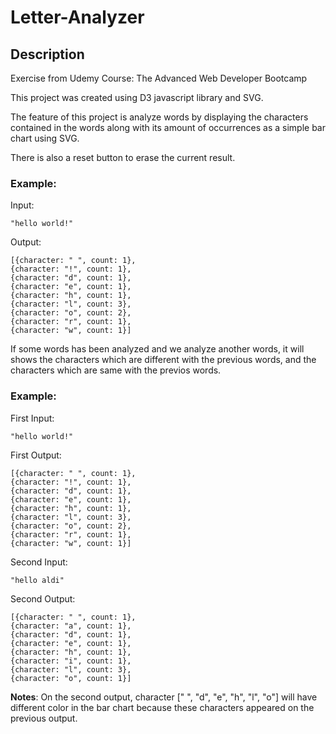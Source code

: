 # Letter-Analyzer

## Description
Exercise from Udemy Course: The Advanced Web Developer Bootcamp

This project was created using D3 javascript library and SVG.

The feature of this project is analyze words by displaying the characters contained in the words along with its amount of occurrences as a simple bar chart using SVG.

There is also a reset button to erase the current result.

### Example:
Input:
```
"hello world!"
```

Output:
```
[{character: " ", count: 1},
{character: "!", count: 1},
{character: "d", count: 1},
{character: "e", count: 1},
{character: "h", count: 1},
{character: "l", count: 3},
{character: "o", count: 2},
{character: "r", count: 1},
{character: "w", count: 1}]
```

If some words has been analyzed and we analyze another words, it will shows the characters which are different with the previous words, and the characters which are same with the previos words.

### Example:
First Input:
```
"hello world!"
```

First Output:
```
[{character: " ", count: 1},
{character: "!", count: 1},
{character: "d", count: 1},
{character: "e", count: 1},
{character: "h", count: 1},
{character: "l", count: 3},
{character: "o", count: 2},
{character: "r", count: 1},
{character: "w", count: 1}]
```
               
Second Input:
```
"hello aldi"
```

Second Output: 
```
[{character: " ", count: 1},
{character: "a", count: 1},
{character: "d", count: 1},
{character: "e", count: 1},
{character: "h", count: 1},
{character: "i", count: 1},
{character: "l", count: 3},
{character: "o", count: 1}]
```

**Notes**: On the second output, character [" ", "d", "e", "h", "l", "o"] will have different color in the bar chart because these characters appeared on the previous output.
